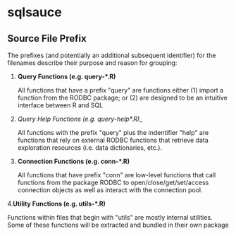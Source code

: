 # sqlsauce

## Source File Prefix

The prefixes (and potentially an additional subsequent identifier) for the filenames describe their purpose and reason for grouping:

1. __Query Functions (e.g. query-*.R)__

   All functions that have a prefix "query" are functions either (1) import a function from the RODBC package; or (2) are designed to be an intuitive interface between R and SQL
   

2. __Query Help Functions (e.g. query-help_*.R)__

   All functions with the prefix "query" plus the indentifier "help" are functions that rely on external RODBC functions that retrieve data exploration resources (i.e. data dictionaries, etc.).  
   

3. __Connection Functions (e.g. conn-*.R)__

   All functions that have prefix "conn" are low-level functions that call functions from the package RODBC to open/close/get/set/access connection objects as well as interact with the connection pool.
   
4.__Utility Functions (e.g. utils-*.R)__  

   Functions within files that begin with "utils" are mostly internal utilities. Some of these functions will be extracted and bundled in their own package

